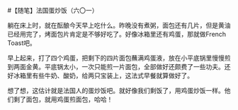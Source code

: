 #【随笔】法国蛋炒饭（六〇一）

躺在床上时，就在酝酿今天早上吃什么。昨晚没有煮粥，面包还有几片，但是黄油已经用完了，烤面包片肯定是不够好吃了。好像冰箱里还有鸡蛋，那就做French Toast吧。

早上起来，打了四个鸡蛋，把剩下的四片面包蘸满鸡蛋液，放在小平底锅里慢慢煎到两面金黄。平底锅太小，一次只能煎一片面包，全部做好还颇费了一些功夫。还好冰箱里有些牛奶、酸奶，给两只宝装上，这法式早餐就算做好了。

想了想，这估计就是法国人的蛋炒饭吧。就好像我们剩饭了，用鸡蛋炒饭一样。他们剩了面包，就用鸡蛋煎面包，哈哈！